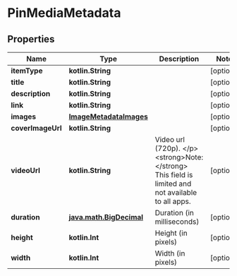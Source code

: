 
# PinMediaMetadata

## Properties
| Name | Type | Description | Notes |
| ------------ | ------------- | ------------- | ------------- |
| **itemType** | **kotlin.String** |  |  [optional] |
| **title** | **kotlin.String** |  |  [optional] |
| **description** | **kotlin.String** |  |  [optional] |
| **link** | **kotlin.String** |  |  [optional] |
| **images** | [**ImageMetadataImages**](ImageMetadataImages.md) |  |  [optional] |
| **coverImageUrl** | **kotlin.String** |  |  [optional] |
| **videoUrl** | **kotlin.String** | Video url (720p). &lt;/p&gt;&lt;strong&gt;Note:&lt;/strong&gt; This field is limited and not available to all apps. |  [optional] |
| **duration** | [**java.math.BigDecimal**](java.math.BigDecimal.md) | Duration (in milliseconds) |  [optional] |
| **height** | **kotlin.Int** | Height (in pixels) |  [optional] |
| **width** | **kotlin.Int** | Width (in pixels) |  [optional] |



